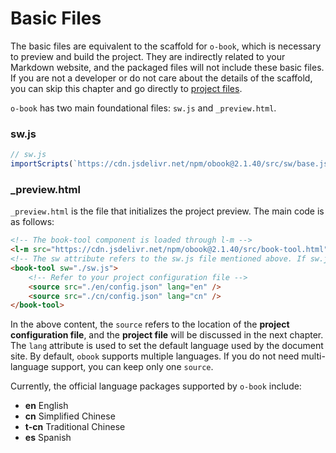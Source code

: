 # Basic Files

The basic files are equivalent to the scaffold for `o-book`, which is necessary to preview and build the project. They are indirectly related to your Markdown website, and the packaged files will not include these basic files. If you are not a developer or do not care about the details of the scaffold, you can skip this chapter and go directly to [project files](./project-docs.md).

`o-book` has two main foundational files: `sw.js` and `_preview.html`.

### sw.js



```javascript
// sw.js
importScripts(`https://cdn.jsdelivr.net/npm/obook@2.1.40/src/sw/base.js`);
```

### _preview.html

`_preview.html` is the file that initializes the project preview. The main code is as follows:

```html
<!-- The book-tool component is loaded through l-m -->
<l-m src="https://cdn.jsdelivr.net/npm/obook@2.1.40/src/book-tool.html"></l-m>
<!-- The sw attribute refers to the sw.js file mentioned above. If sw.js is renamed, it needs to be updated here as well -->
<book-tool sw="./sw.js">
    <!-- Refer to your project configuration file -->
    <source src="./en/config.json" lang="en" />
    <source src="./cn/config.json" lang="cn" />
</book-tool>
```

In the above content, the `source` refers to the location of the **project configuration file**, and the **project file** will be discussed in the next chapter. The `lang` attribute is used to set the default language used by the document site. By default, `obook` supports multiple languages. If you do not need multi-language support, you can keep only one `source`.

Currently, the official language packages supported by `o-book` include:
- **en** English
- **cn** Simplified Chinese
- **t-cn** Traditional Chinese
- **es** Spanish